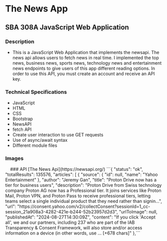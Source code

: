 # The News App
## SBA 308A JavaScript Web Application
### Description
- This is a JavaScript Web Application that implements the newsapi. The news api allows users to fetch news in real time. I implemented the top news, business news, sports news, technology news and entertainment news endpoints to give users of this app different reading options. In order to use this API, you must create an account and receive an API key. 
### Technical Specifications
- JavaScript
- HTML
- CSS
- Bootstrap
- NewsAPI
- fetch API
- Create user interaction to use GET requests
- Use of async/await syntax
- Different module files
### Images
<img src="">
<img src="">
<img src="">
<img src="">
### API
[The News Api](https://newsapi.org/)
```{
  "status": "ok",
  "totalResults": 135576,
  "articles": [
    {
      "source": {
        "id": null,
        "name": "Yahoo Entertainment"
      },
      "author": "Jeremy Gan",
      "title": "Proton Drive now has a tier for business users",
      "description": "Proton Drive from Swiss technology company Proton AG now has a Professional tier. It joins services like Proton Mail, Proton VPN, and Proton Pass to receive professional tiers, letting teams select a single individual product that they need rather than signin…",
      "url": "https://consent.yahoo.com/v2/collectConsent?sessionId=1_cc-session_21a908a3-4282-421e-b244-52b23957d2d3",
      "urlToImage": null,
      "publishedAt": "2024-08-27T14:30:09Z",
      "content": "If you click 'Accept all', we and our partners, including 237 who are part of the IAB Transparency &amp; Consent Framework, will also store and/or access information on a device (in other words, use … [+678 chars]"
    },```